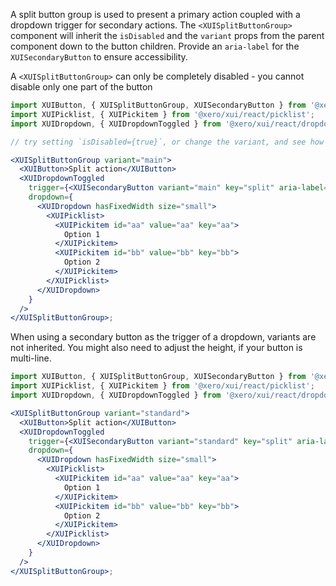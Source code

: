 A split button group is used to present a primary action coupled with a dropdown trigger for secondary actions.
The `<XUISplitButtonGroup>` component will inherit the `isDisabled` and the `variant` props from the parent component down to the button children. Provide an `aria-label` for the `XUISecondaryButton` to ensure accessibility.

A `<XUISplitButtonGroup>` can only be completely disabled - you cannot disable only one part of the button

```jsx harmony
import XUIButton, { XUISplitButtonGroup, XUISecondaryButton } from '@xero/xui/react/button';
import XUIPicklist, { XUIPickitem } from '@xero/xui/react/picklist';
import XUIDropdown, { XUIDropdownToggled } from '@xero/xui/react/dropdown';

// try setting `isDisabled={true}`, or change the variant, and see how both buttons are disabled

<XUISplitButtonGroup variant="main">
  <XUIButton>Split action</XUIButton>
  <XUIDropdownToggled
    trigger={<XUISecondaryButton variant="main" key="split" aria-label="Other actions" />}
    dropdown={
      <XUIDropdown hasFixedWidth size="small">
        <XUIPicklist>
          <XUIPickitem id="aa" value="aa" key="aa">
            Option 1
          </XUIPickitem>
          <XUIPickitem id="bb" value="bb" key="bb">
            Option 2
          </XUIPickitem>
        </XUIPicklist>
      </XUIDropdown>
    }
  />
</XUISplitButtonGroup>;
```

When using a secondary button as the trigger of a dropdown, variants are not inherited. You might also need to adjust the height, if your button is multi-line.

```jsx harmony
import XUIButton, { XUISplitButtonGroup, XUISecondaryButton } from '@xero/xui/react/button';
import XUIPicklist, { XUIPickitem } from '@xero/xui/react/picklist';
import XUIDropdown, { XUIDropdownToggled } from '@xero/xui/react/dropdown';

<XUISplitButtonGroup variant="standard">
  <XUIButton>Split action</XUIButton>
  <XUIDropdownToggled
    trigger={<XUISecondaryButton variant="standard" key="split" aria-label="Other actions" />}
    dropdown={
      <XUIDropdown hasFixedWidth size="small">
        <XUIPicklist>
          <XUIPickitem id="aa" value="aa" key="aa">
            Option 1
          </XUIPickitem>
          <XUIPickitem id="bb" value="bb" key="bb">
            Option 2
          </XUIPickitem>
        </XUIPicklist>
      </XUIDropdown>
    }
  />
</XUISplitButtonGroup>;
```
